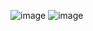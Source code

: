 ![image](https://user-images.githubusercontent.com/90219892/152324888-6aefd306-672c-40a4-854d-6e47c0292452.png)
![image](https://user-images.githubusercontent.com/90219892/152324942-1814455e-34ef-4e58-90ad-53992f351154.png)

